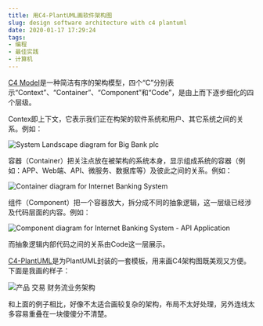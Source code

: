 ```yaml
---
title: 用C4-PlantUML画软件架构图
slug: design software architecture with c4 plantuml
date: 2020-01-17 17:29:24
tags:
- 编程
- 最佳实践
- 计算机
---
```


[C4 Model](https://c4model.com)是一种简洁有序的架构模型，四个“C”分别表示“Context”、“Container”、“Component”和“Code”，是由上而下逐步细化的四个层级。

<!--more-->

Contex即上下文，它表示我们正在构架的软件系统和用户、其它系统之间的关系。例如：

![System Landscape diagram for Big Bank plc](https://www.plantuml.com/plantuml/svg/0/TLHBRzim3BxxLt2vD0NIP8UTTceUnbeiZo8F53qPYaB7GcJ9a-IcmR3_FigE4xjrSeh8Z-H7ygCVhMF6vQaClWd5PRx3t4X8dClipy70i6D_BroIRtEBXclbKBa-r-bWAJWpEpqNcA4SZ7yyl4Yct6Os7QJCEZHaYiOU_-7wcKz_1xcYm9GIW4iGOYsbFWgr1oaK0bCxQBY5iVHF0nK6gJcJyaGvAfBmENrmDns-BJRhQBruYIQBr_d5C5n5gz_XUln4uMVJw_FwAPg6lyBv90YSS19XTIBMAKo9X-KiGzW9jZSi9Pu6Hc8F8wOEa4aU12zeh5PTdbkdKpGzw9GM9WkGRsbyzdN8EOGA2JekUjiIgWT7cYjaLQIt0UDSvyhPVkS-24BgpcH6M8n6PDqnS-hoxvImpgPp3ty3e5_9lxij2KIsU1BusMTHw2xKIc11p2_0NjXPF-rtWKSGYffEcHDQ0TlglDY8C4sElM9bAJiWPEpazrRIlfA9mW_NPSwp6AvdjohwCUn8Py2PJNo6JmbI9kIrdV31ly5UcbZJF4NH8mrn9hZHLiSEmW-UCBL7m7f06q5ogvWMZPHiLlrlcTRAQOCMI8VL6ZaPu3pmbfbTkkpLPkOCKvPn3wCNEdwXL6gee5H5HdHpxu9xPfMWO5MQOELO77VgdZCOhFSKOnNg8hTgiBKgMyOFaOxZii28Nh0eNjVSmrqgbB14kkoB5cxpBDF6tQxoBmYMAACvYdsorQPs9b-qkR5eASB3bpLSAPdNiovi8Gpw353e6Uovrl1DXQoGBlYyTYymFz_F5Le6FBG72tzojCLgV9mN5qhC4gsmIZBvSc2tYpSeByj3g8kjqNrBsZRWf4KRDw2Rve9RKC6KdIXZGQnPl-chIjuNnatp8g_EH-gTliJ_0G00 "System Landscape diagram for Big Bank plc")

容器（Container）把关注点放在被架构的系统本身，显示组成系统的容器（例如：APP、Web端、API、微服务、数据库等）及彼此之间的关系。例如：

![Container diagram for Internet Banking System](https://www.plantuml.com/plantuml/svg/0/bLN1Zjf84BtxAsh98KJo35ffJtiA0sXdae7nZfcTv6ILsmMqqkwskjiG5Es_RxMn0KEKP3dPHTMhrwzUjTyxZzRNfOf-argekg3QAjXuNxa_HoEBkzkrz9iwhnrPORGdxM-5AKVFKg0jp49IHMeq-UCcKQZzo_nnLABpP3cKJJWVfIPxMuK6Rw7MN5eo1FWDmSeePNPIhq5n4g0keFUtj8wV371hK4QWKdl6w6Z2TOFeSVpvwMMPBP-IRFhqkeZUje5ncgKVPyl9FTUteTU7vNtsEFjhjfX6aPTUCM271eN4jSMI6Lfuu3DRJHxkK7y9PDCzdw-CeeIiCteeQkTDIJQ6oV5fC8Ok36RLd2RdwXXsh2LKJI6g9WOeXAcrTuDtKNI0pkuuKA3T3yNlZ7L9OF0ElaN0loFVuOxo3AkAaryfXt5LAPwEbqOFEFG1jnX3Mjb0VlxF9CIcfEIMQJJKs05U2cYdsymXX8zzy-xWoPX9zZkxYh47AV-jw2R1DONkNTTKM5dv6CPwNIkq8PnOivK5EU1fVh_BYaqIgAEIVX_6B-f6I0TRYQ54Mk3pGcxDZZrvnQWqkLJKoZ5lNZfEapSnVC8IMOa-5pPWAJqLuEhSCPTsPh_2pLsHEn20WhPIq2MzQJuiq6EEZi8OsiV09ltx4NhltbZc5lOEBAsbynQvDKZDhYoRwSQmuUG2i6PN2Ki5Zq-YSd4m5Jd7MxFc5_BYzagc7CKNqWNh98DVauVlssPgECsUwdgw_KIV80a3S-j_ZzQUVVL3Ab6gp3K1XflTpFczNQk0lsJfPGFDEpANmXfdLXvcNyK6DJliKCcmPvWjWnCgO-eLxp1TxEsPjC62xQG51uwdE5COC3UrFuqvFgvh33mFxR0vxqdaw9dKsPLmMimNHoxqlbykavGJ-tc7DVfnJi_OJUgXNROWkTxavkmQEC1rIzuYDS7-sBk6wFPQnF0XVLgCpfkVj_nVbTaTPv-8dIpVHtacB1oih2cRMsTdUGdvJZ81kGMUtaswSmRCCpqkR9Goh0Ew2T46uqJamd5z3lswseKRzjW-dI-J5kXuc5xvbUywOKBzg5Nd4tyLEt7USob_g_u3 "Container diagram for Internet Banking System")

组件（Component）把一个容器放大，拆分成不同的抽象逻辑，这一层级已经涉及代码层面的内容。例如：

![Component diagram for Internet Banking System - API Application](https://www.plantuml.com/plantuml/svg/0/fLLDRnen4BtlhvXoQ45AmgMddaf8sYJA1mBIZnEQzGwBMt-iR2yKLVtl7Nk1NPAeYjHSuXsFPzwyzsm--e0kr5fbRwGHgYweTWfM8LJ-mt3eS7DMoh2gyzgJ4zO4Ck5CM3sSIe6kiFUIAbB3yVlJYK8J7kzkXnfz8CUXnTZgoffueeeDta5j-AZc08GLmT8gPJVIbA2a8K1JmD6sT9vN5hWrA2jGgItNsCE4vmsosz7tXyVvuklr_6fnU_dvylwYFyYo88FYz7qk519BXvhxExZcYPoX0ETeVaOeiosZrt0AeyarZAfAyPn1MfDbOvuU6QZh-mfFe3VZTAuxmPAwYJtU-e5hzCB9AgIfq9IrGXTt9iwkPK4UU9eqfTm3o7S0banIh8DAXcqSNzG-M4tEmrfYF2CTR2Y7tDaDYtBM6tIWwOZipkPI9L2nvJVKwAGvxiwKQnce05_ddhlRy1zeTDDlzw-WjHHq1EiYxnSvzx_0W3bwYbYcfB2f3FimpCIADCRTMR2ESKRNWQDI-k1IDYDasNHQdy0A_Ofdm9fncB0J08IZ8dwYyYU0Gf3tx9-IFoY8YAlHU77vA_HrxYDXZ7B9bg0dDkWWYNhPPI99SE10K0SFO6xhq3AKcjlQ15unVECnKTdYQ0bQd7DUWMxRnqfoqoVcwmtWTmRyTp1ntylI91EMXaqCiPBZ-qJ9PNTVnZ0blZs7S8oEudLhEFLHobY2ySVbYzhxXeF1ayxjKBtHRWcpMhF9jg-2SJ1XQwKDFp7iISzLB5TfU6PZHIG74fy1yIHgnxQCDEoMxMwIhd9nZdF2O_SVczf58xAB4YEcR4Gz0R72vgD2xpVM5Qrknp3OGaiKMD0_Z0IVKiOBe4RG70QcgD517seS2v4S4rlppTd9ts7WqTEUeRZVYjI5zoIfFPvkvvImWBUmuH0n6n7TpSNvk7EWKwkvEAbWV6FutR-QpoSpJlwJPQbuV2HtBjsdtSmUxWzvXwIEeLvCJ9dw5TNqAufz95FmRyLV "Component diagram for Internet Banking System - API Application")

而抽象逻辑内部代码之间的关系由Code这一层展示。

[C4-PlantUML](https://github.com/RicardoNiepel/C4-PlantUML)是为PlantUML封装的一套模板，用来画C4架构图既美观又方便。下面是我画的样子：

![产品 交易 财务流业务架构](https://www.plantuml.com/plantuml/svg/0/jLXVJzjM57_Ff_3oKYAnvcLFUse7Q7Ib445GDMcIPHmRh3fsP3ljq5I9m4ef8v0MwDgDjGqjRRKL1rG68H7amyptElaMkzVNyP_43cPXUOXkxZs_txddt7FEFJStL8rHj7nMZCM-42HMp6SuQaxJSkhNoQJ2FBW-AsXp-PcyoYciB6cSf5rdvMnoKc0P9IEF2roE4vD3NtsP4Xb9cxupbimogiOfQ8eUGlAC877AzHoclqRb9GJD8WfAc-CeNXP5-O4WpL8Y4g8OAKFvbWL5HIEPGgefKMOPKPn77CuUknN4ncv-Fp6TfjCJANfuukuuahPdRaxHKxT7qaEZ0mbtykwjz2WzDlBjoFWmcevfWYPob57x03OBIQFs3hxOJ3QFTi5g6VvTCAg_uS6hO_ZgvrWinIcgB0ta53cJPpKwoqZCBASCsc2plc6MbXDjAJQlQdAMKsX6LGNaQqaRf82-2tUAtI8E4nPOEUbWObXMpak4WUoilKIF_AWvB6sqRp73gSAiX1UR-dbJBuFg2h9v11seabC4bQE_GTGPHfaVU20hzsOuYPqRfEBWPCyusm4R1_44zLECGf-fUNIwMLUwxGEMmrG8GdnWLFT1Oyb1uOzpM0CvbkOLAvOoMCUJelbN9Ov6tp7t6PLLX1ooxwQa3LjRZZiYhVAf-RiUJmGppZ3iFPkmj6uJfaPJWzHO7eLKt9c7wtjWusqGo_0Cviam6ZF3g5o7AN3x01PrKDl4JAqNZTRZDQFsr9qbV0zZWKvYbIn23KtU2N48MhzgZs3AAt499lBu11dHbojuGM8abdFZXGHoptZXhpnU-2kA5zuNBrvJeZhfON0Iec97eufxNs0v5M_bN4Vr0f67vg57k4FIRxajHzjvwqIv3UfsmigoULZ_Pw4mbPh6txUd0ntQfaMb6Nl2h3NCezqmJh9gwcLKt13d3n8ehS7zFVFJ9wFw13u_TMAifoevbvFHlIK9sZpUv_OotAc5Mc6jzglHBR1nKc53rP7gRQdhpOXc5COw1b1QmPiAOxHM-tQPaY4vf--2udQOBhAAj83z4Xdt9BKpsed_C5guLJ7gBu1UXc-gY1nk7SDFvwtDusPv3HJBZcbmesIk7pXYnjdBrkuVw0Q61qVeP-ljEbp_q7C_agm9F0u9nDHQVXRgqOsdhOM2-NhVQ9HxycdCB2PxyzZSFm-DQ6ltHCQi7u7QUso9zTCPW6The7BQF2o3Hv-RXItqRNwkzowMCkg355yTU7GCzAM01BUH-APNLHbB5hVDnLFpPHsSUO_FAsVRXpixRCBMHpUYUmAuB2E8kAejwaRzs8Umwjcr__n1lHdPXd7MG0E04lfbfH--IKxixjByxKTJRxH-rV4XZgRJgIba20O5DMqTj_G5G4TT99YtjUFPoyb7Kj2P7PvQHdA0P4k7j7tK7c7xq8E4szHkgnc1sYFSGTrV77bxjpuZY9xqTwo-PhDPEO67YrOtCZKndiGkjmtrOKXIskdO8UpgS6ZzVQYh8psKIjxoA700NdxufjpwSoraIowYgn7eQKeNpYuRyFLUix9hPoqwwaAboxo-pX5TRFqVdpz3_ArnkDL-L8GJz15tzCqXP-Y3H3j4FyJVTy7D8dglaVugCjRVI14AqZ15L-yM21jlTK3HyMuVPEEjVYUw2NPZGy1sqn8L73cIGndS728aTl6v78cdZ-ePabr0f-7njJHHqUtRd8193RxQ5FO-Y_hFPT_jo4ShnVmbIx6NbezIYlbBbsAUxIiBWk1E4bWnI9A0n21SUMuqTBXrIYRDrMEuK8XAUwdq23JBKnmi4b8SBaSI9Jk2S96J8mZy_-S6g2w1muK-EKxUeuT5wwo4_zfavkdXNlSy_lyJhgvwdpFeOU9zkS6jSx1oW5-MjJNqDeiHogvIvtaU9IwI8OTmeLWxK2uKj8F1jWMyUzvQ-cY_NwpDmvq5e_eBUXPt45bFkNR7cGXQTBVWEDEV1xxGI3X2dHK6uM-WSJuh_Wi0 "产品 交易 财务流业务架构")

和上面的例子相比，好像不太适合画较复杂的架构，布局不太好处理，另外连线太多容易重叠在一块傻傻分不清楚。
